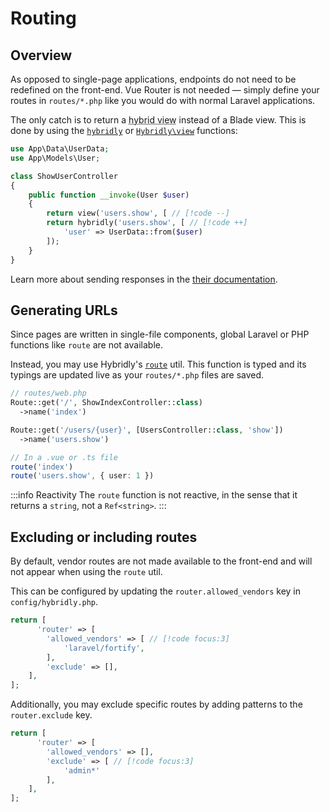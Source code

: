 # Routing

## Overview

As opposed to single-page applications, endpoints do not need to be redefined on the front-end. Vue Router is not needed — simply define your routes in `routes/*.php` like you would do with normal Laravel applications.

The only catch is to return a <abbr title="A view that respects the Hybridly protocol">hybrid view</abbr> instead of a Blade view. This is done by using the [`hybridly`](../api/laravel/functions.md#hybridly) or [`Hybridly\view`](../api/laravel/functions.md#view) functions:

```php
use App\Data\UserData;
use App\Models\User;

class ShowUserController
{
    public function __invoke(User $user)
    {
        return view('users.show', [ // [!code --]
        return hybridly('users.show', [ // [!code ++]
            'user' => UserData::from($user)
        ]);
    }
}
```

Learn more about sending responses in the [their documentation](./responses.md).

## Generating URLs

Since pages are written in single-file components, global Laravel or PHP functions like `route` are not available.

Instead, you may use Hybridly's [`route`](../api/utils/route) util. This function is typed and its typings are updated live as your `routes/*.php` files are saved.

```php
// routes/web.php
Route::get('/', ShowIndexController::class)
  ->name('index')

Route::get('/users/{user}', [UsersController::class, 'show'])
  ->name('users.show')
```

```ts vue
// In a .vue or .ts file
route('index')
route('users.show', { user: 1 })
```

:::info Reactivity
The `route` function is not reactive, in the sense that it returns a `string`, not a `Ref<string>`.
:::

## Excluding or including routes

By default, vendor routes are not made available to the front-end and will not appear when using the `route` util. 

This can be configured by updating the `router.allowed_vendors` key in `config/hybridly.php`.

```php
return [
      'router' => [
        'allowed_vendors' => [ // [!code focus:3]
            'laravel/fortify',
        ],
        'exclude' => [],
    ],
];
```

Additionally, you may exclude specific routes by adding patterns to the `router.exclude` key.

```php
return [
      'router' => [
        'allowed_vendors' => [],
        'exclude' => [ // [!code focus:3]
            'admin*'
        ],
    ],
];
```
